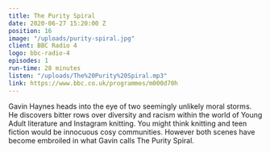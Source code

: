 ```yaml
---
title: The Purity Spiral
date: 2020-06-27 15:20:00 Z
position: 16
image: "/uploads/purity-spiral.jpg"
client: BBC Radio 4
logo: bbc-radio-4
episodes: 1
run-time: 28 minutes
listen: "/uploads/The%20Purity%20Spiral.mp3"
link: https://www.bbc.co.uk/programmes/m000d70h
---
```


Gavin Haynes heads into the eye of two seemingly unlikely moral storms. He discovers bitter rows over diversity and racism within the world of Young Adult literature and Instagram knitting. You might think knitting and teen fiction would be innocuous cosy communities. However both scenes have become embroiled in what Gavin calls The Purity Spiral.
